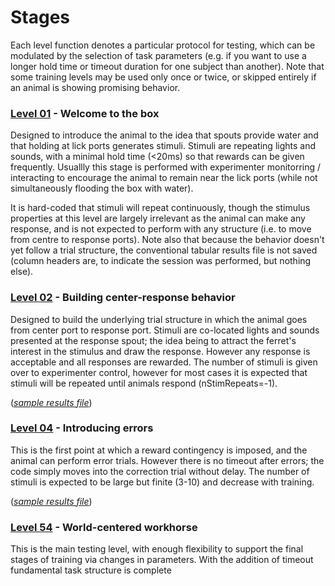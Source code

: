 # Stages

Each level function denotes a particular protocol for testing, which can be modulated by the selection of task parameters (e.g. if you want to use a longer hold time or timeout duration for one subject than another). Note that some training levels may be used only once or twice, or skipped entirely if an animal is showing promising behavior.

### [Level 01](stages/level01.m) - Welcome to the box
Designed to introduce the animal to the idea that spouts provide water and that holding at lick ports generates stimuli. Stimuli are repeating lights and sounds, with a minimal hold time (<20ms) so that rewards can be given frequently. Usuallly this stage is performed with experimenter monitorring / interacting to encourage the animal to remain near the lick ports (while not simultaneously flooding the box with water).

It is hard-coded that stimuli will repeat continuously, though the stimulus properties at this level are largely irrelevant as the animal can make any response, and is not expected to perform with any structure (i.e. to move from centre to response ports). Note also that because the behavior doesn't yet follow a trial structure, the conventional tabular results file is not saved (column headers are, to indicate the session was performed, but nothing else).

### [Level 02](stages/level02.m) - Building center-response behavior
Designed to build the underlying trial structure in which the animal goes from center port to response port. Stimuli are co-located lights and sounds presented at the response spout; the idea being to attract the ferret's interest in the stimulus and draw the response. However any response is acceptable and all responses are rewarded. The number of stimuli is given over to experimenter control, however for most cases it is expected that stimuli will be repeated until animals respond (nStimRepeats=-1). 

([*sample results file*](sample_data/11_10_2018%20level02_SpatialTraining%2015_03_55.197%20Block_J5-8.txt))

### [Level 04](stages/level04.m) - Introducing errors
This is the first point at which a reward contingency is imposed, and the animal can perform error trials. However there is no timeout after errors; the code simply moves into the correction trial without delay. The number of stimuli is expected to be large but finite (3-10) and decrease with training. 

([*sample results file*](sample_data/15_05_2019%level04_Eclair%15_39_50.572%20Block_J6-20.txt))

### [Level 54](stages/level54.m) - World-centered workhorse
This is the main testing level, with enough flexibility to support the final stages of training via changes in parameters. With the addition of timeout  fundamental task structure is complete
